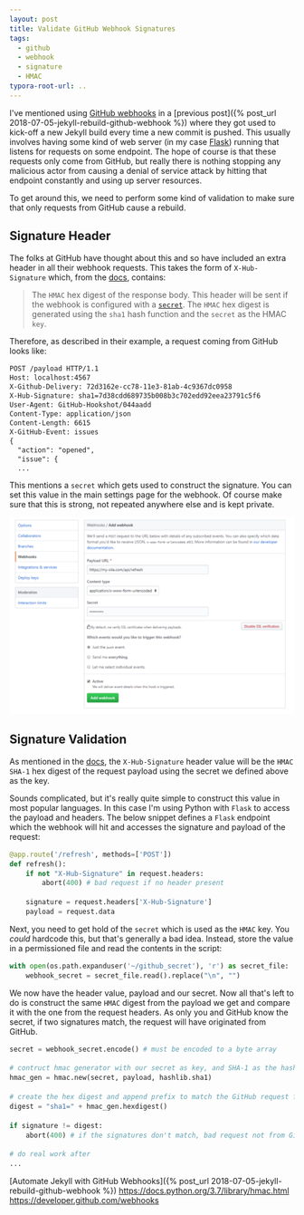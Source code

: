```yaml
---
layout: post
title: Validate GitHub Webhook Signatures
tags:
  - github
  - webhook
  - signature
  - HMAC
typora-root-url: ..
---
```


I've mentioned using [GitHub webhooks](https://developer.github.com/webhooks) in a [previous post]({% post_url 2018-07-05-jekyll-rebuild-github-webhook %}) where they got used to kick-off a new Jekyll build every time a new commit is pushed. This usually involves having some kind of web server (in my case [Flask](http://flask.pocoo.org/)) running that listens for requests on some endpoint. The hope of course is that these requests only come from GitHub, but really there is nothing stopping any malicious actor from causing a denial of service attack by hitting that endpoint constantly and using up server resources.

To get around this, we need to perform some kind of validation to make sure that only requests from GitHub cause a rebuild.

## Signature Header

The folks at GitHub have thought about this and so have included an extra header in all their webhook requests. This takes the form of `X-Hub-Signature` which, from the [docs](https://developer.github.com/webhooks/#payloads), contains:

> The `HMAC` hex digest of the response body. This header will be sent if the webhook is configured with a [`secret`](https://developer.github.com/v3/repos/hooks/#create-hook-config-params). The `HMAC` hex digest is generated using the `sha1` hash function and the `secret` as the HMAC `key`.

Therefore, as described in their example, a request coming from GitHub looks like:

```
POST /payload HTTP/1.1
Host: localhost:4567
X-Github-Delivery: 72d3162e-cc78-11e3-81ab-4c9367dc0958
X-Hub-Signature: sha1=7d38cdd689735b008b3c702edd92eea23791c5f6
User-Agent: GitHub-Hookshot/044aadd
Content-Type: application/json
Content-Length: 6615
X-GitHub-Event: issues
{
  "action": "opened",
  "issue": {
  ...
```

This mentions a `secret` which gets used to construct the signature. You can set this value in the main settings page for the webhook. Of course make sure that this is strong, not repeated anywhere else and is kept private.

![GitHub Webhook](/images/2018/github-webhook.png)

## Signature Validation

As mentioned in the [docs](https://developer.github.com/webhooks/#payloads), the `X-Hub-Signature` header value will be the `HMAC SHA-1` hex digest of the request payload using the secret we defined above as the key.

Sounds complicated, but it's really quite simple to construct this value in most popular languages. In this case I'm using Python with `Flask` to access the payload and headers. The below snippet defines a `Flask` endpoint which the webhook will hit and accesses the signature and payload of the request:

```python
@app.route('/refresh', methods=['POST'])
def refresh():
    if not "X-Hub-Signature" in request.headers:
        abort(400) # bad request if no header present

    signature = request.headers['X-Hub-Signature']
    payload = request.data
```

Next, you need to get hold of the `secret` which is used as the `HMAC` key. You *could* hardcode this, but that's generally a bad idea. Instead, store the value in a permissioned file and read the contents in the script:

```python
with open(os.path.expanduser('~/github_secret'), 'r') as secret_file:
    webhook_secret = secret_file.read().replace("\n", "")
```

We now have the header value, payload and our secret. Now all that's left to do is construct the same `HMAC` digest from the payload we get and compare it with the one from the request headers. As only you and GitHub know the secret, if two signatures match, the request will have originated from GitHub.

```python
secret = webhook_secret.encode() # must be encoded to a byte array

# contruct hmac generator with our secret as key, and SHA-1 as the hashing function
hmac_gen = hmac.new(secret, payload, hashlib.sha1)

# create the hex digest and append prefix to match the GitHub request format
digest = "sha1=" + hmac_gen.hexdigest()

if signature != digest:
    abort(400) # if the signatures don't match, bad request not from GitHub

# do real work after
...
```

[Automate Jekyll with GitHub Webhooks]({% post_url 2018-07-05-jekyll-rebuild-github-webhook %})
<https://docs.python.org/3.7/library/hmac.html>
<https://developer.github.com/webhooks>
